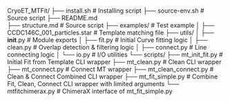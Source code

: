 CryoET_MTFit/
├── install.sh			# Installing script
├── source-env.sh		# Source script
├── README.md			
├── structure.md		# Source script
├── examples/			# Test example
│   ├── CCDC146C_001_particles.star     # Template matching file
├── utils/
│   ├── __init__.py     # Module exports
│   ├── fit.py          # Initial Curve fitting logic
│   ├── clean.py        # Overlap detection & filtering logic
│   ├── connect.py      # Line connecting logic
│   └── io.py           # I/O utilities
└── scripts/
    ├── mt_init_fit.py       # Initial Fit from Template CLI wrapper
    ├── mt_clean.py          # Clean CLI wrapper
    ├── mt_connect.py        # Connect MT wrapper
    ├── mt_clean_connect.py  # Clean & Connect Combined CLI wrapper
    ├── mt_fit_simple.py     # Combine Fit, Clean, Connect CLI wrapper with limited arguments
    └── mtfitchimerax.py     # ChimeraX interface of mt_fit_simple.py